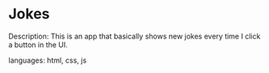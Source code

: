 # Jokes
Description: This is an app that basically shows new jokes every time I click a button in the UI.

languages: html, css, js 
 
 

